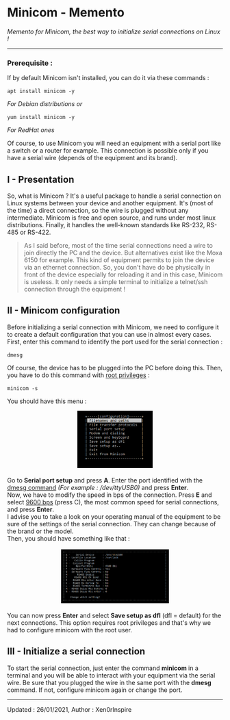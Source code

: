 # Minicom - Memento
<i>Memento for Minicom, the best way to initialize serial connections on Linux !</i>
__________

### Prerequisite : 

If by default Minicom isn't installed, you can do it via these commands :

```
apt install minicom -y
```
<i>For Debian distributions or</i>
```
yum install minicom -y
```
<i>For RedHat ones</i>

Of course, to use Minicom you will need an equipment with a serial port like a switch or a router for example. This connection is possible only if you have a serial wire (depends of the equipment and its brand).

## I - Presentation

So, what is Minicom ? It's a useful package to handle a serial connection on Linux systems between your device and another equipment. It's (most of the time) a direct connection, so the wire is plugged without any intermediate. Minicom is free and open source, and runs under most linux distributions. Finally, it handles the well-known standards like RS-232, RS-485 or RS-422. 

>As I said before, most of the time serial connections need a wire to join directly the PC and the device. But alternatives exist like the Moxa 6150 for example. This kind of equipment permits to join the device via an ethernet connection. So, you don't have do be physically in front of the device especially for reloading it and in this case, Minicom is useless. It only needs a simple terminal to initialize a telnet/ssh connection through the equipment !

## II - Minicom configuration

Before initializing a serial connection with Minicom, we need to configure it to create a default configuration that you can use in almost every cases. 
First, enter this command to identify the port used for the serial connection :
```
dmesg
```
Of course, the device has to be plugged into the PC before doing this.
Then, you have to do this command with <u>root privileges</u> :
```
minicom -s
```
You should have this menu :
<div style="text-align:center"><img src="img/menu.png" style="width:35%"/></div>
<br>
Go to <b>Serial port setup</b> and press <b>A</b>.
Enter the port identified with the <u>dmesg command</u> <i>(For example : /dev/ttyUSB0)</i> and press <b>Enter</b>.
<br>Now, we have to modify the speed in bps of the connection. Press <b>E</b> and select <u>9600 bps</u> (press C), the most common speed for serial connections, and press <b>Enter</b>.<br>
I advise you to take a look on your operating manual of the equipment to be sure of the settings of the serial connection. They can change because of the brand or the model.<br>
Then, you should have something like that :
<br>
<br>
<div style="text-align:center"><img src="img/final_settings.png" style="width:50%"/></div>
<br>
You can now press <b>Enter</b> and select <b>Save setup as dfl</b> (dfl = default) for the next connections. This option requires root privileges and that's why we had to configure minicom with the root user.


## III - Initialize a serial connection

To start the serial connection, just enter the command <b>minicom</b> in a terminal and you will be able to interact with your equipment via the serial wire. Be sure that you plugged the wire in the same port with the <b>dmesg</b> command. If not, configure minicom again or change the port.

__________
Updated : 26/01/2021, Author : Xen0rInspire
